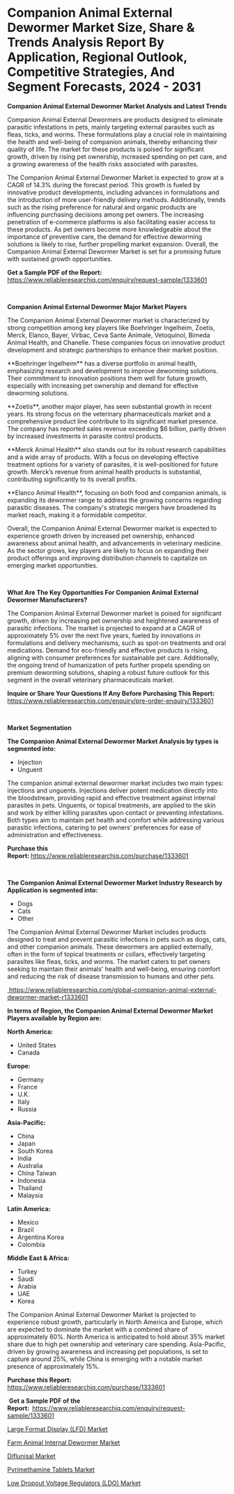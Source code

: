 <p><h1>Companion Animal External Dewormer Market Size, Share & Trends Analysis Report By Application, Regional Outlook, Competitive Strategies, And Segment Forecasts, 2024 - 2031</h1></p><p><strong>Companion Animal External Dewormer Market Analysis and Latest Trends</strong></p>
<p><p>Companion Animal External Dewormers are products designed to eliminate parasitic infestations in pets, mainly targeting external parasites such as fleas, ticks, and worms. These formulations play a crucial role in maintaining the health and well-being of companion animals, thereby enhancing their quality of life. The market for these products is poised for significant growth, driven by rising pet ownership, increased spending on pet care, and a growing awareness of the health risks associated with parasites.</p><p>The Companion Animal External Dewormer Market is expected to grow at a CAGR of 14.3% during the forecast period. This growth is fueled by innovative product developments, including advances in formulations and the introduction of more user-friendly delivery methods. Additionally, trends such as the rising preference for natural and organic products are influencing purchasing decisions among pet owners. The increasing penetration of e-commerce platforms is also facilitating easier access to these products. As pet owners become more knowledgeable about the importance of preventive care, the demand for effective deworming solutions is likely to rise, further propelling market expansion. Overall, the Companion Animal External Dewormer Market is set for a promising future with sustained growth opportunities.</p></p>
<p><strong>Get a Sample PDF of the Report:&nbsp;</strong> <a href="https://www.reliableresearchiq.com/enquiry/request-sample/1333601?utm_campaign=1121&utm_medium=2&utm_source=Github&utm_content=ia&utm_term=01102024&utm_id=companion-animal-external-dewormer">https://www.reliableresearchiq.com/enquiry/request-sample/1333601</a></p>
<p>&nbsp;</p>
<p><strong>Companion Animal External Dewormer Major Market Players</strong></p>
<p><p>The Companion Animal External Dewormer market is characterized by strong competition among key players like Boehringer Ingelheim, Zoetis, Merck, Elanco, Bayer, Virbac, Ceva Sante Animale, Vetoquinol, Bimeda Animal Health, and Chanelle. These companies focus on innovative product development and strategic partnerships to enhance their market position.</p><p>**Boehringer Ingelheim** has a diverse portfolio in animal health, emphasizing research and development to improve deworming solutions. Their commitment to innovation positions them well for future growth, especially with increasing pet ownership and demand for effective deworming solutions.</p><p>**Zoetis**, another major player, has seen substantial growth in recent years. Its strong focus on the veterinary pharmaceuticals market and a comprehensive product line contribute to its significant market presence. The company has reported sales revenue exceeding $6 billion, partly driven by increased investments in parasite control products.</p><p>**Merck Animal Health** also stands out for its robust research capabilities and a wide array of products. With a focus on developing effective treatment options for a variety of parasites, it is well-positioned for future growth. Merck’s revenue from animal health products is substantial, contributing significantly to its overall profits.</p><p>**Elanco Animal Health**, focusing on both food and companion animals, is expanding its dewormer range to address the growing concerns regarding parasitic diseases. The company's strategic mergers have broadened its market reach, making it a formidable competitor.</p><p>Overall, the Companion Animal External Dewormer market is expected to experience growth driven by increased pet ownership, enhanced awareness about animal health, and advancements in veterinary medicine. As the sector grows, key players are likely to focus on expanding their product offerings and improving distribution channels to capitalize on emerging market opportunities.</p></p>
<p>&nbsp;</p>
<p><strong>What Are The Key Opportunities For Companion Animal External Dewormer Manufacturers?</strong></p>
<p><p>The Companion Animal External Dewormer market is poised for significant growth, driven by increasing pet ownership and heightened awareness of parasitic infections. The market is projected to expand at a CAGR of approximately 5% over the next five years, fueled by innovations in formulations and delivery mechanisms, such as spot-on treatments and oral medications. Demand for eco-friendly and effective products is rising, aligning with consumer preferences for sustainable pet care. Additionally, the ongoing trend of humanization of pets further propels spending on premium deworming solutions, shaping a robust future outlook for this segment in the overall veterinary pharmaceuticals market.</p></p>
<p><strong>Inquire or Share Your Questions If Any Before Purchasing This Report:</strong> <a href="https://www.reliableresearchiq.com/enquiry/pre-order-enquiry/1333601?utm_campaign=1121&utm_medium=2&utm_source=Github&utm_content=ia&utm_term=01102024&utm_id=companion-animal-external-dewormer">https://www.reliableresearchiq.com/enquiry/pre-order-enquiry/1333601</a></p>
<p>&nbsp;</p>
<p><strong>Market Segmentation</strong></p>
<p><strong>The Companion Animal External Dewormer Market Analysis by types is segmented into:</strong></p>
<p><ul><li>Injection</li><li>Unguent</li></ul></p>
<p><p>The companion animal external dewormer market includes two main types: injections and unguents. Injections deliver potent medication directly into the bloodstream, providing rapid and effective treatment against internal parasites in pets. Unguents, or topical treatments, are applied to the skin and work by either killing parasites upon contact or preventing infestations. Both types aim to maintain pet health and comfort while addressing various parasitic infections, catering to pet owners' preferences for ease of administration and effectiveness.</p></p>
<p><strong>Purchase this Report:&nbsp;</strong><a href="https://www.reliableresearchiq.com/purchase/1333601?utm_campaign=1121&utm_medium=2&utm_source=Github&utm_content=ia&utm_term=01102024&utm_id=companion-animal-external-dewormer">https://www.reliableresearchiq.com/purchase/1333601</a></p>
<p>&nbsp;</p>
<p><strong>The Companion Animal External Dewormer Market Industry Research by Application is segmented into:</strong></p>
<p><ul><li>Dogs</li><li>Cats</li><li>Other</li></ul></p>
<p><p>The Companion Animal External Dewormer Market includes products designed to treat and prevent parasitic infections in pets such as dogs, cats, and other companion animals. These dewormers are applied externally, often in the form of topical treatments or collars, effectively targeting parasites like fleas, ticks, and worms. The market caters to pet owners seeking to maintain their animals' health and well-being, ensuring comfort and reducing the risk of disease transmission to humans and other pets.</p></p>
<p><a href="https://www.reliableresearchiq.com/global-companion-animal-external-dewormer-market-r1333601?utm_campaign=1121&utm_medium=2&utm_source=Github&utm_content=ia&utm_term=01102024&utm_id=companion-animal-external-dewormer">&nbsp;https://www.reliableresearchiq.com/global-companion-animal-external-dewormer-market-r1333601</a></p>
<p><strong>In terms of Region, the Companion Animal External Dewormer Market Players available by Region are:</strong></p>
<p>
    <p> <strong> North America: </strong>
        <ul>
            <li>United States</li>
            <li>Canada</li>
        </ul>
        </p> 
    <p> <strong> Europe: </strong>
        <ul>
            <li>Germany</li>
            <li>France</li>
            <li>U.K.</li>
            <li>Italy</li>
            <li>Russia</li>
        </ul>
        </p> 
    <p> <strong> Asia-Pacific: </strong>
        <ul>
            <li>China</li>
            <li>Japan</li>
            <li>South Korea</li>
            <li>India</li>
            <li>Australia</li>
            <li>China Taiwan</li>
            <li>Indonesia</li>
            <li>Thailand</li>
            <li>Malaysia</li>
        </ul>
        </p> 
    <p> <strong> Latin America: </strong>
        <ul>
            <li>Mexico</li>
            <li>Brazil</li>
            <li>Argentina Korea</li>
            <li>Colombia</li>
        </ul>
        </p> 
    <p> <strong> Middle East & Africa: </strong>
        <ul>
            <li>Turkey</li>
            <li>Saudi</li>
            <li>Arabia</li>
            <li>UAE</li>
            <li>Korea</li>
        </ul>
    </p>
    </p>
<p><p>The Companion Animal External Dewormer Market is projected to experience robust growth, particularly in North America and Europe, which are expected to dominate the market with a combined share of approximately 60%. North America is anticipated to hold about 35% market share due to high pet ownership and veterinary care spending. Asia-Pacific, driven by growing awareness and increasing pet populations, is set to capture around 25%, while China is emerging with a notable market presence of approximately 15%.</p></p>
<p><strong>Purchase this Report: </strong><a href="https://www.reliableresearchiq.com/purchase/1333601?utm_campaign=1121&utm_medium=2&utm_source=Github&utm_content=ia&utm_term=01102024&utm_id=companion-animal-external-dewormer">https://www.reliableresearchiq.com/purchase/1333601</a></p>
<p>&nbsp;<strong>Get a Sample PDF of the Report:&nbsp;&nbsp;</strong><a href="https://www.reliableresearchiq.com/enquiry/request-sample/1333601?utm_campaign=1121&utm_medium=2&utm_source=Github&utm_content=ia&utm_term=01102024&utm_id=companion-animal-external-dewormer">https://www.reliableresearchiq.com/enquiry/request-sample/1333601</a></p>
<p><strong></strong></p>
<p><p><a href="https://issuu.com/reportprime-2/docs/large-format-display-lfd-market-siz_690da4f4bb54c3?utm_campaign=1121&utm_medium=2&utm_source=Github&utm_content=ia&utm_term=01102024&utm_id=companion-animal-external-dewormer">Large Format Display (LFD) Market</a></p><p><a href="https://github.com/florindahutky/Market-Research-Report-List-1/blob/main/farm-animal-internal-dewormer-market.md?utm_campaign=1121&utm_medium=2&utm_source=Github&utm_content=ia&utm_term=01102024&utm_id=companion-animal-external-dewormer">Farm Animal Internal Dewormer Market</a></p><p><a href="https://www.linkedin.com/pulse/regional-adaptations-diflunisal-market-innovations-major-jat8f?utm_campaign=1121&utm_medium=2&utm_source=Github&utm_content=ia&utm_term=01102024&utm_id=companion-animal-external-dewormer">Diflunisal Market</a></p><p><a href="https://www.linkedin.com/pulse/global-pyrimethamine-tablets-industry-research-report-competitive-aquzf?utm_campaign=1121&utm_medium=2&utm_source=Github&utm_content=ia&utm_term=01102024&utm_id=companion-animal-external-dewormer">Pyrimethamine Tablets Market</a></p><p><a href="https://issuu.com/reportprime-2/docs/low-dropout-voltage-regulators-ldo-_e03e07364038ec?utm_campaign=1121&utm_medium=2&utm_source=Github&utm_content=ia&utm_term=01102024&utm_id=companion-animal-external-dewormer">Low Dropout Voltage Regulators (LDO) Market</a></p></p>